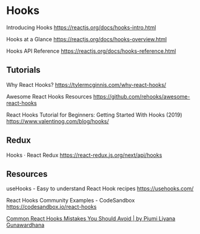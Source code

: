# Hooks

Introducing Hooks
<https://reactjs.org/docs/hooks-intro.html>

Hooks at a Glance
<https://reactjs.org/docs/hooks-overview.html>

Hooks API Reference
<https://reactjs.org/docs/hooks-reference.html>

## Tutorials

Why React Hooks?
<https://tylermcginnis.com/why-react-hooks/>

Awesome React Hooks Resources
<https://github.com/rehooks/awesome-react-hooks>

React Hooks Tutorial for Beginners: Getting Started With Hooks (2019)
<https://www.valentinog.com/blog/hooks/>

## Redux

Hooks · React Redux
<https://react-redux.js.org/next/api/hooks>

## Resources

useHooks - Easy to understand React Hook recipes
<https://usehooks.com/>

React Hooks Community Examples - CodeSandbox
<https://codesandbox.io/react-hooks>

[Common React Hooks Mistakes You Should Avoid | by Piumi Liyana Gunawardhana](https://blog.bitsrc.io/common-react-hooks-mistakes-every-developer-should-avoid-defd47d09d8c)
